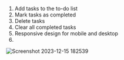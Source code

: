 1. Add tasks to the to-do list
2. Mark tasks as completed
3. Delete tasks
4. Clear all completed tasks
5. Responsive design for mobile and desktop
6. 
![Screenshot 2023-12-15 182539](https://github.com/Nishu-06/To-Do-List/assets/134098804/0d26ecab-ee31-42e6-9459-2d56a6ecde48)
